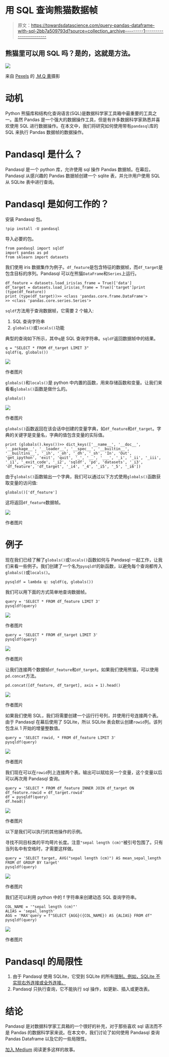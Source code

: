 # 用 SQL 查询熊猫数据帧

> 原文：<https://towardsdatascience.com/query-pandas-dataframe-with-sql-2bb7a509793d?source=collection_archive---------1----------------------->

## 熊猫里可以用 SQL 吗？是的，这就是方法。

![](img/3b3fe6f8b07a494ea621079d25cf9560.png)

来自 [Pexels](https://www.pexels.com/photo/close-up-shot-of-a-panda-bear-7619816/?utm_content=attributionCopyText&utm_medium=referral&utm_source=pexels) 的 [.M.Q 黄](https://www.pexels.com/@hrvvv1994?utm_content=attributionCopyText&utm_medium=referral&utm_source=pexels)摄影

# 动机

Python 熊猫库和结构化查询语言(SQL)是数据科学家工具箱中最重要的工具之一。虽然 Pandas 是一个强大的数据操作工具，但是有许多数据科学家熟悉并喜欢使用 SQL 进行数据操作。在本文中，我们将研究如何使用带有`pandasql`库的 SQL 来执行 Pandas 数据帧的数据操作。

# Pandasql 是什么？

Pandasql 是一个 python 库，允许使用 sql 操作 Pandas 数据帧。在幕后，Pandasql 从感兴趣的 Pandas 数据帧创建一个 sqlite 表，并允许用户使用 SQL 从 SQLite 表中进行查询。

# Pandasql 是如何工作的？

安装 Pandasql 包。

```
!pip install -U pandasql
```

导入必要的包。

```
from pandasql import sqldf
import pandas as pd
from sklearn import datasets
```

我们使用 iris 数据集作为例子。`df_feature`是包含特征的数据帧，而`df_target`是包含目标的序列。Pandasql 可以在熊猫`DataFrame`和`Series`上运行。

```
df_feature = datasets.load_iris(as_frame = True)['data']
df_target = datasets.load_iris(as_frame = True)['target']print (type(df_feature))
print (type(df_target))>> <class 'pandas.core.frame.DataFrame'>
>> <class 'pandas.core.series.Series'>
```

`sqldf`方法用于查询数据帧，它需要 2 个输入:

1.  SQL 查询字符串
2.  `globals()`或`locals()`功能

典型的查询如下所示，其中`q`是 SQL 查询字符串。`sqldf`返回数据帧中的结果。

```
q = "SELECT * FROM df_target LIMIT 3"
sqldf(q, globals())
```

![](img/f340ed4750f4f81e459b5e04408dd00a.png)

作者图片

`globals()`和`locals()`是 python 中内置的函数，用来存储函数和变量。让我们来看看`globals()`函数是做什么的。

```
globals()
```

![](img/09b75740a26e7b3a60fc1c7317fb0b99.png)

作者图片

`globals()`函数返回在该会话中创建的变量字典，如`df_feature`和`df_target`。字典的关键字是变量名，字典的值包含变量的实际值。

```
print (globals().keys())>> dict_keys(['__name__', '__doc__', '__package__', '__loader__', '__spec__', '__builtin__', '__builtins__', '_ih', '_oh', '_dh', '_sh', 'In', 'Out', 'get_ipython', 'exit', 'quit', '_', '__', '___', '_i', '_ii', '_iii', '_i1', '_exit_code', '_i2', 'sqldf', 'pd', 'datasets', '_i3', 'df_feature', 'df_target', '_i4', '_4', '_i5', '_5', '_i6'])
```

由于`globals()`函数输出一个字典，我们可以通过以下方式使用`globals()`函数获取变量的访问值:

```
globals()['df_feature']
```

这将返回`df_feature`数据帧。

![](img/9790eb14b184b3ed1c1f3e2ff89e9002.png)

作者图片

# 例子

现在我们已经了解了`globals()`或`locals()`函数如何与 Pandasql 一起工作，让我们来看一些例子。我们创建了一个名为`pysqldf`的新函数，以避免每个查询都传入`globals()`或`locals()`。

```
pysqldf = lambda q: sqldf(q, globals())
```

我们可以用下面的方式简单地查询数据帧。

```
query = 'SELECT * FROM df_feature LIMIT 3'
pysqldf(query)
```

![](img/5f4e173950927ef733e21f38c9bb6f5d.png)

作者图片

```
query = 'SELECT * FROM df_target LIMIT 3'
pysqldf(query)
```

![](img/0bbdb2ec141e5efa54ee6cd8abd336a5.png)

作者图片

让我们连接两个数据帧`df_feature`和`df_target`。如果我们使用熊猫，可以使用`pd.concat`方法。

```
pd.concat([df_feature, df_target], axis = 1).head()
```

![](img/d277dcbcca68c499011bb6a2e071a07d.png)

作者图片

如果我们使用 SQL，我们将需要创建一个运行行号列，并使用行号连接两个表。由于 Pandasql 在幕后使用了 SQLite，所以 SQLite 表会默认创建`rowid`列。该列包含从 1 开始的增量整数值。

```
query = 'SELECT rowid, * FROM df_feature LIMIT 3'
pysqldf(query)
```

![](img/58aa72d87d24bbbec8b5c5d85b7f682b.png)

作者图片

我们现在可以在`rowid`列上连接两个表。输出可以赋给另一个变量，这个变量以后可以再次用 Pandasql 查询。

```
query = 'SELECT * FROM df_feature INNER JOIN df_target ON df_feature.rowid = df_target.rowid'
df = pysqldf(query)
df.head()
```

![](img/24caac2f43c5089fe8f811b950798ff9.png)

作者图片

以下是我们可以执行的其他操作的示例。

寻找不同目标类的平均萼片长度。注意`"sepal length (cm)"`被引号包围了。只有当列名中有空格时，才需要这样做。

```
query = 'SELECT target, AVG("sepal length (cm)") AS mean_sepal_length FROM df GROUP BY target'
pysqldf(query)
```

![](img/7b3fceb86f90f1874e343da1c8f3b70f.png)

作者图片

我们还可以利用 python 中的 f 字符串来创建动态 SQL 查询字符串。

```
COL_NAME = '"sepal length (cm)"'
ALIAS = 'sepal_length'
AGG = 'MAX'query = f"SELECT {AGG}({COL_NAME}) AS {ALIAS} FROM df"
pysqldf(query)
```

![](img/a6ee726c5838f1e5fde7111b99af72b6.png)

作者图片

# Pandasql 的局限性

1.  由于 Pandasql 使用 SQLite，它受到 SQLite 的所有[限制。例如，SQLite 不实现右外连接或全外连接。](https://www.sqlite.org/omitted.html)
2.  Pandasql 只执行查询，它不能执行 sql 操作，如更新、插入或更改表。

# 结论

Pandasql 是对数据科学家工具箱的一个很好的补充，对于那些喜欢 sql 语法而不是 Pandas 的数据科学家来说。在本文中，我们讨论了如何使用 Pandasql 查询 Pandas Dataframe 以及它的一些局限性。

[加入 Medium](https://medium.com/@edwin.tan/membership) 阅读更多这样的故事。